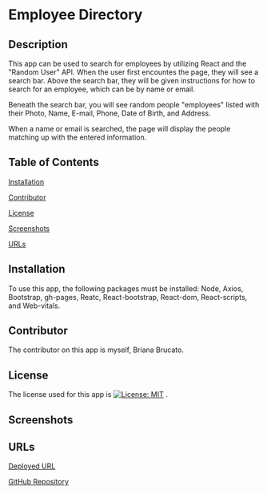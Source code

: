 # Employee Directory

## Description
This app can be used to search for employees by utilizing React and the "Random User" API. When the user first encountes the page, they will see a search bar. Above the search bar, they will be given instructions for how to search for an employee, which can be by name or email. 

Beneath the search bar, you will see random people "employees" listed with their Photo, Name, E-mail, Phone, Date of Birth, and Address. 

When a name or email is searched, the page will display the people matching up with the entered information.

## Table of Contents
[Installation](#installation)

[Contributor](#contributor)

[License](#license)

[Screenshots](#screenshots)

[URLs](#urls)

## Installation
To use this app, the following packages must be installed: Node, Axios, Bootstrap, gh-pages, Reatc, React-bootstrap, React-dom, React-scripts, and Web-vitals.

## Contributor
The contributor on this app is myself, Briana Brucato.

## License
The license used for this app is [![License: MIT](https://img.shields.io/badge/License-MIT-yellow.svg)](https://opensource.org/licenses/MIT) .

## Screenshots


## URLs
[Deployed URL]()

[GitHub Repository](https://github.com/bebrucato/employee-directory)